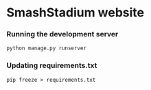 # SmashStadium website


### Running the development server

```
python manage.py runserver
```

### Updating requirements.txt

```
pip freeze > requirements.txt
```
